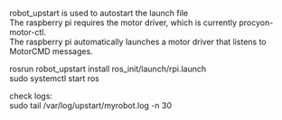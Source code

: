 robot_upstart is used to autostart the launch file  
The raspberry pi requires the motor driver, which is currently procyon-motor-ctl.  
The raspberry pi automatically launches a motor driver that listens to MotorCMD messages.  

rosrun robot_upstart install ros_init/launch/rpi.launch  
sudo systemctl start ros  
  
check logs:  
sudo tail /var/log/upstart/myrobot.log -n 30  
